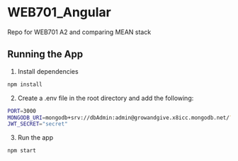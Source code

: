 # WEB701_Angular
Repo for WEB701 A2 and comparing MEAN stack

## Running the App
1. Install dependencies
```bash
npm install
```

2. Create a .env file in the root directory and add the following:
```bash
PORT=3000
MONGODB_URI=mongodb+srv://dbAdmin:admin@growandgive.x8icc.mongodb.net/?retryWrites=true&w=majority&appName=growandgive
JWT_SECRET="secret"
```

3. Run the app
```bash
npm start
```

